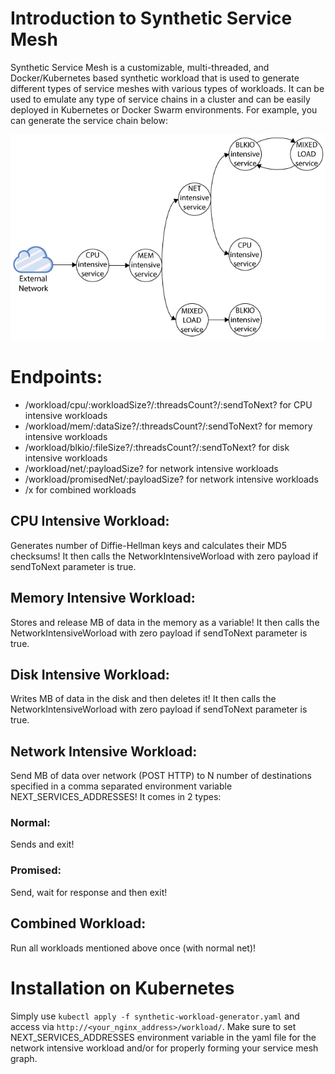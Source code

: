 # Introduction to Synthetic Service Mesh
Synthetic Service Mesh is a customizable, multi-threaded, and Docker/Kubernetes based synthetic workload that is used to generate different types of service meshes with various types of workloads. It can be used to emulate any type of service chains in a cluster and can be easily deployed in Kubernetes or Docker Swarm environments. For example, you can generate the service chain below:    

![Image of a service chain](./images/service_chain.png)

# Endpoints:
* /workload/cpu/:workloadSize?/:threadsCount?/:sendToNext? for CPU intensive workloads
* /workload/mem/:dataSize?/:threadsCount?/:sendToNext? for memory intensive workloads
* /workload/blkio/:fileSize?/:threadsCount?/:sendToNext? for disk intensive workloads
* /workload/net/:payloadSize? for network intensive workloads
* /workload/promisedNet/:payloadSize? for network intensive workloads
* /x for combined workloads


## CPU Intensive Workload: 
Generates <workloadSize> number of Diffie-Hellman keys and calculates their MD5 checksums! It then calls the NetworkIntensiveWorload with zero payload if sendToNext parameter is true.
## Memory Intensive Workload: 
Stores and release <dataSize>MB of data in the memory as a variable! It then calls the NetworkIntensiveWorload with zero payload if sendToNext parameter is true.
## Disk Intensive Workload: 
Writes <fileSize>MB of data in the disk and then deletes it! It then calls the NetworkIntensiveWorload with zero payload if sendToNext parameter is true.
## Network Intensive Workload:
Send <payloadSize>MB of data over network (POST HTTP) to N number of destinations specified in a comma separated environment variable NEXT_SERVICES_ADDRESSES!
It comes in 2 types:
 
### Normal:
Sends and exit!
### Promised:
Send, wait for response and then exit!

## Combined Workload: 
Run all workloads mentioned above once (with normal net)!

# Installation on Kubernetes
Simply use `kubectl apply -f synthetic-workload-generator.yaml` and access via `http://<your_nginx_address>/workload/`. Make sure to set NEXT_SERVICES_ADDRESSES environment variable in the yaml file for the network intensive workload and/or for properly forming your service mesh graph.
